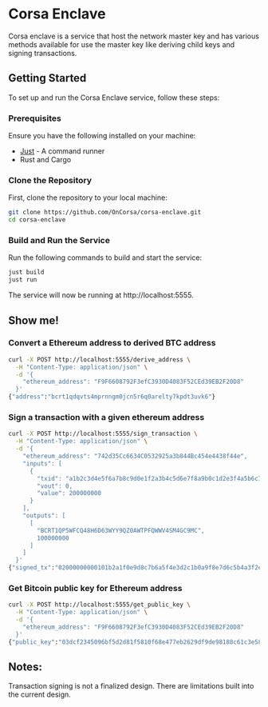 # Corsa Enclave

Corsa enclave is a service that host the network master key and has various methods available for use the master key like deriving child keys and signing transactions.

## Getting Started

To set up and run the Corsa Enclave service, follow these steps:

### Prerequisites

Ensure you have the following installed on your machine:

- [Just](https://just.systems/) - A command runner
- Rust and Cargo

### Clone the Repository

First, clone the repository to your local machine:

```sh
git clone https://github.com/OnCorsa/corsa-enclave.git
cd corsa-enclave
```

### Build and Run the Service
Run the following commands to build and start the service:
```sh
just build
just run
```
The service will now be running at http://localhost:5555.

## Show me!

### Convert a Ethereum address to derived BTC address
```sh
curl -X POST http://localhost:5555/derive_address \
  -H "Content-Type: application/json" \
  -d '{
    "ethereum_address": "F9F6608792F3efC3930D4083F52CEd39EB2F20D8" 
  }'
{"address":"bcrt1qdqvts4mprnngm0jcn5r6q0arelty7kpdt3uvk6"}
```

### Sign a transaction with a given ethereum address
```sh
curl -X POST http://localhost:5555/sign_transaction \
  -H "Content-Type: application/json" \
  -d '{
    "ethereum_address": "742d35Cc6634C0532925a3b844Bc454e4438f44e",
    "inputs": [
      {
        "txid": "a1b2c3d4e5f6a7b8c9d0e1f2a3b4c5d6e7f8a9b0c1d2e3f4a5b6c7d8e9f0a1b2",
        "vout": 0,
        "value": 200000000
      }
    ],
    "outputs": [
      [
        "BCRT1QP5WFCQ48H6D63WYY9QZ0AWTPFQWWV4SM4GC9MC",
        100000000
      ]
    ]
  }'
{"signed_tx":"02000000000101b2a1f0e9d8c7b6a5f4e3d2c1b0a9f8e7d6c5b4a3f2e1d0c9b8a7f6e5d4c3b2a10000000000ffffffff0100e1f505000000001600140d1c9c02a7be9ba8b8842804feb961481ce6561b02473045022100bfc808079442fdb4f95ba0347d0ab1a2001f2426bd506461e323dd195a04bdfc02204cf8b1d3f67ed7d90f78de9c00c62123f641a412698a960e95a074586a54d762210231c69428e898cdce91bd3c82b32d052f842f0db39c08fd13c994f50ad38d4b8f00000000"}
```

### Get Bitcoin public key for Ethereum address
```sh
curl -X POST http://localhost:5555/get_public_key \
  -H "Content-Type: application/json" \
  -d '{
    "ethereum_address": "F9F6608792F3efC3930D4083F52CEd39EB2F20D8"
  }'
{"public_key":"03dcf2345096bf5d2d81f5810f68e477eb2629df9de98188c61c3e587935387f0c"}
```

## Notes:
Transaction signing is not a finalized design. There are limitations built into the current design.